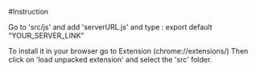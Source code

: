 #Instruction

Go to 'src/js' and add 'serverURL.js' and type :
export default "YOUR_SERVER_LINK"

To install it in your browser go to Extension (chrome://extensions/)
Then click on 'load unpacked extension' and select the 'src' folder.